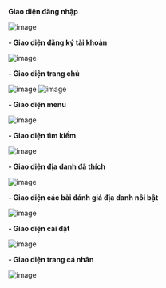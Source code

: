 **Giao diện đăng nhập**

![image](https://user-images.githubusercontent.com/91455231/156381033-331931d8-9937-447f-a386-bda80bcf6983.png)

**- Giao diện đăng ký tài khoản**

![image](https://user-images.githubusercontent.com/91455231/156382206-9a86a480-8110-46bb-84d6-4df9912ce1c9.png)

**- Giao diện trang chủ**

![image](https://user-images.githubusercontent.com/91455231/156382293-02dcd04b-2d97-49a2-a546-dc7cd6093753.png)
![image](https://user-images.githubusercontent.com/91455231/156382314-af0f6d6f-9d81-4480-bcc1-869d58e66998.png)

**- Giao diện menu**

![image](https://user-images.githubusercontent.com/91455231/156382515-dc8222b0-d7b5-406a-a02d-ae2fc877fa35.png)

**- Giao diện tìm kiếm**

![image](https://user-images.githubusercontent.com/91455231/156382572-559edc3e-7f3e-414b-a5f9-cc19e943c245.png)


**- Giao diện địa danh đã thích**

![image](https://user-images.githubusercontent.com/91455231/156382674-fa2f1f9a-96e0-43c9-b0db-85bb0579ad79.png)

**- Giao diện các bài đánh giá địa danh nổi bật**

![image](https://user-images.githubusercontent.com/91455231/156382769-a72f6a8e-c201-4f52-878e-62917f1d9bf2.png)

**- Giao diện cài đặt**

![image](https://user-images.githubusercontent.com/91455231/156382842-65a6b132-a50c-491e-a7bc-601ba68a3ff6.png)

**- Giao diện trang cá nhân**

![image](https://user-images.githubusercontent.com/91455231/156382894-550e7c4a-49ae-491c-b8ef-97fe999dd2f5.png)

